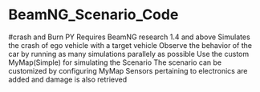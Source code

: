 # BeamNG_Scenario_Code
#crash and Burn PY
Requires BeamNG research 1.4 and above
Simulates the crash of ego vehicle with a target vehicle
Observe the behavior of the car by running as many simulations parallely as possible
Use the custom MyMap(Simple) for simulating the Scenario
The scenario can be customized by configuring MyMap
Sensors pertaining to electronics are added and damage is also retrieved
